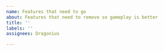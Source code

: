 ```yaml
---
name: Features that need to go
about: Features that need to remove so gameplay is better
title: ''
labels: ''
assignees: Dragonius

---
```



